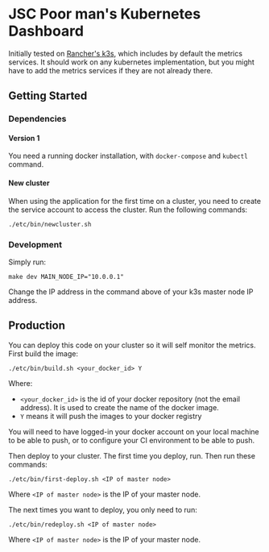 # JSC Poor man's Kubernetes Dashboard

Initially tested on [Rancher's k3s](https://rancher.com/products/k3s), which includes by default the metrics services. It should work on any kubernetes implementation, but you might have to add the metrics services if they are not already there.

## Getting Started

### Dependencies

#### Version 1

You need a running docker installation, with `docker-compose`  and `kubectl` command.

#### New cluster

When using the application for the first time on a cluster, you need to create the service account to access the cluster. Run the following commands:
```
./etc/bin/newcluster.sh
```

### Development

Simply run:
```
make dev MAIN_NODE_IP="10.0.0.1"
```

Change the IP address in the command above of your k3s master node IP address.

## Production

You can deploy this code on your cluster so it will self monitor the metrics.
First build the image:
```
./etc/bin/build.sh <your_docker_id> Y
```

Where:
- `<your_docker_id>` is the id of your docker repository (not the email address). It is used to create the name of the docker image.
- `Y` means it will push the images to your docker registry

You will need to have logged-in your docker account on your local machine to be able to push, or to configure your CI environment to be able to push.

Then deploy to your cluster. The first time you deploy, run.
Then run these commands:
```
./etc/bin/first-deploy.sh <IP of master node>
```
Where `<IP of master node>` is the IP of your master node.

The next times you want to deploy, you only need to run:
```
./etc/bin/redeploy.sh <IP of master node>
```
Where `<IP of master node>` is the IP of your master node.
